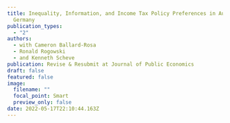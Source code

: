 ```yaml
---
title: Inequality, Information, and Income Tax Policy Preferences in Austria and
  Germany
publication_types:
  - "2"
authors:
  - with Cameron Ballard-Rosa
  - Ronald Rogowski
  - and Kenneth Scheve
publication: Revise & Resubmit at Journal of Public Economics
draft: false
featured: false
image:
  filename: ""
  focal_point: Smart
  preview_only: false
date: 2022-05-17T22:10:44.163Z
---
```

